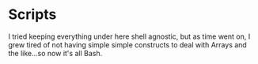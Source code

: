 # Scripts

I tried keeping everything under here shell agnostic, but as time went on, I grew tired of not having simple simple constructs to deal with Arrays and the like...so now it's all Bash.
